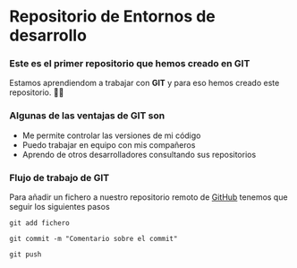 # Repositorio de Entornos de desarrollo
### Este es el primer repositorio que hemos creado en GIT
Estamos aprendiendom a trabajar con __GIT__ y para eso hemos creado este repositorio. 	:student:
### Algunas de las ventajas de GIT son
- Me permite controlar las versiones de mi código
- Puedo trabajar en equipo con mis compañeros
- Aprendo de otros desarrolladores consultando sus repositorios
### Flujo de trabajo de GIT
Para añadir un fichero a nuestro repositorio remoto de [GitHub](https://github.com/) tenemos que seguir los siguientes pasos
```
git add fichero
```
```
git commit -m "Comentario sobre el commit"
```
```
git push
```

